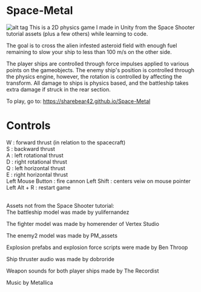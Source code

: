 # Space-Metal
![alt tag](https://github.com/sharebear42/Space-Metal/master/space-metal-logo1.jpg)
This is a 2D physics game I made in Unity from the Space Shooter tutorial assets (plus a few others) while learning to code. 

The goal is to cross the alien infested asteroid field with enough fuel remaining to slow your ship to less than
100 m/s on the other side.

The player ships are controlled through force impulses applied to various points on the gameobjects. The enemy ship's
position is controlled through the physics engine, however, the rotation is controlled by affecting the transform. 
All damage to ships is physics based, and the battleship takes extra damage if struck in the rear section.

To play, go to: https://sharebear42.github.io/Space-Metal

# Controls

W : forward thrust (in relation to the spacecraft)  
S : backward thrust  
A : left rotational thrust  
D : right rotational thrust  
Q : left horizontal thrust  
E : right horizontal thrust  
Left Mouse Button : fire cannon
Left Shift : centers veiw on mouse pointer  
Left Alt + R : restart game
<br />
<br />

Assets not from the Space Shooter tutorial:  
The battleship model was made by yulifernandez  

The fighter model was made by homerender of Vertex Studio  

The enemy2 model was made by PM_assets  

Explosion prefabs and explosion force scripts were made by Ben Throop  

Ship thruster audio was made by dobroride  

Weapon sounds for both player ships made by The Recordist  

Music by Metallica

